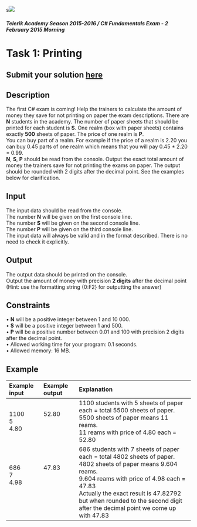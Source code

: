 ﻿s<img src="https://raw.githubusercontent.com/TelerikAcademy/Common/master/logos/telerik-header-logo.png" />

#### _Telerik Academy Season 2015-2016 / C# Fundamentals Exam - 2 February 2015 Morning_

# Task 1: Printing

## Submit your solution [here](http://bgcoder.com/Contests/Practice/Index/202#0)

## Description   

The first C# exam is coming! Help the trainers to calculate the amount of money they save for not printing on paper the exam descriptions. There are **N** students in the academy. The number of paper sheets that should be printed for each student is **S**. One realm (box with paper sheets) contains exactly **500** sheets of paper. The price of one realm is **P**.  
You can buy part of a realm. For example if the price of a realm is 2.20 you can buy 0.45 parts of one realm which means that you will pay 0.45 * 2.20 = 0.99.  
**N**, **S**, **P** should be read from the console. Output the exact total amount of money the trainers save for not printing the exams on paper. The output should be rounded with 2 digits after the decimal point.
See the examples below for clarification.

## Input  

The input data should be read from the console.  
The number **N** will be given on the first console line.  
The number **S** will be given on the second console line.  
The number **P** will be given on the third console line.  
The input data will always be valid and in the format described. There is no need to check it explicitly.

## Output

The output data should be printed on the console.  
Output the amount of money with precision **2 digits** after the decimal point (Hint: use the formatting string {0:F2} for outputting the answer)

## Constraints

•	**N** will be a positive integer between 1 and 10 000.  
•	**S** will be a positive integer between 1 and 500.  
•	**P** will be a positive number between 0.01 and 100 with precision 2 digits after the decimal point.  
•	Allowed working time for your program: 0.1 seconds.   
•	Allowed memory: 16 MB.


## Example

|Example input|Example output|Explanation|
|:-------------|:--------------|:--------------|
|1100<br/>5<br/>4.80|52.80<br/><br/><br/>|1100 students with 5 sheets of paper each = total 5500 sheets of paper.<br/>5500 sheets of paper means 11 reams.<br/>11 reams with price of 4.80 each = 52.80|
|686<br/>7<br/>4.98<br/><br/><br/>|47.83<br/><br/><br/><br/><br/>|686 students with 7 sheets of paper each = total 4802 sheets of paper.<br/>4802 sheets of paper means 9.604 reams.<br/>9.604 reams with price of 4.98 each = 47.83<br/>Actually the exact result is 47.82792 but when rounded to the second digit after the decimal point we come up with 47.83|


